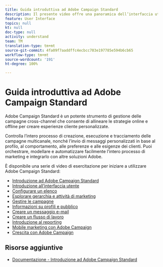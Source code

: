 ```yaml
---
title: Guida introduttiva ad Adobe Campaign Standard
description: Il presente video offre una panoramica dell’interfaccia utente di Adobe Campaign Standard, delle funzioni chiave e delle funzionalità di base.
feature: User Interface
topics: null
kt: null
doc-type: null
activity: understand
team: TM
translation-type: tm+mt
source-git-commit: 4fa09f7aaddffc4ecbcc703e197785e594b6cb65
workflow-type: tm+mt
source-wordcount: '191'
ht-degree: 100%

---
```



# Guida introduttiva ad Adobe Campaign Standard

 Adobe Campaign Standard è un potente strumento di gestione delle campagne cross-channel che consente di allineare le strategie online e offline per creare esperienze cliente personalizzate.

Controlla l’intero processo di creazione, esecuzione e tracciamento delle campagne multicanale, nonché l’invio di messaggi personalizzati in base al profilo, al comportamento, alle preferenze e alle esigenze dei clienti. Puoi orchestrare, modellare e automatizzare facilmente l’intero processo di marketing e integrarlo con altre soluzioni Adobe.

È disponibile una serie di video di esercitazione per iniziare a utilizzare Adobe Campaign Standard:

* [Introduzione ad Adobe Campaign Standard](/help/getting-started/adobe-campaign-standard-introduction.md)
* [Introduzione all’interfaccia utente](/help/getting-started/getting-started-with-the-ui.md)
* [Configurare un elenco](/help/getting-started/configure-a-list.md)
* [Esplorare gerarchia e attività di marketing](/help/getting-started/explore-hierarchy-and-marketing-activities.md)
* [Gestire le campagne](/help/getting-started/managing-campaigns.md)
* [Informazioni su profili e pubblico](/help/getting-started/understanding-profiles-and-audiences.md)
* [Creare un messaggio e-mail](https://docs.adobe.com/content/help/it-IT/campaign-standard-learn/tutorials/communication-channels/email/create-email-from-homepage.html)
* [Creare un flusso di lavoro](/help/managing-processes-and-data/create-workflow.md)
* [Introduzione al reporting](/help/getting-started/reporting-with-adobe-campaign-introduction.md)
* [Mobile marketing con Adobe Campaign](/help/getting-started/mobile-marketing-with-adobe-campaign.md)
* [Crescita con Adobe Campaign](/help/getting-started/growing-with-adobe-campaign.md)

## Risorse aggiuntive

* [Documentazione - Introduzione ad Adobe Campaign Standard](https://docs.adobe.com/content/help/it-IT/campaign-standard/using/getting-started/about-campaign-standard.html)
